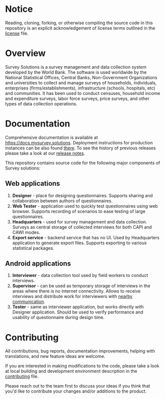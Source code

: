 
# Notice

Reading, cloning, forking, or otherwise compiling the source code in this repository is an explicit acknowledgement of license terms outlined in the [license](https://github.com/surveysolutions/surveysolutions/blob/master/LICENSE.md) file.
# Overview

Survey Solutions is a survey management and data collection system developed by the World Bank. The software is used worldwide by the National Statistical Offices, Central Banks, Non-Government Organizations and universities to collect and manage surveys of households, individuals, enterprises (firms/establishments), infrastructure (schools, hospitals, etc) and communities. It has been used to conduct censuses, household income and expenditure surveys, labor force surveys, price surveys, and other types of data collection operations.

# Documentation
Comprehensive documentation is available at https://docs.mysurvey.solutions. Deployment instructions for production instances can be also found [there](https://docs.mysurvey.solutions/headquarters/config/server-setup/). To see the history of previous releases please take a look at our [release notes](https://docs.mysurvey.solutions/release-notes/).

This repository contains source code for the following major components of Survey solutions:

## Web applications

1. **Designer** - place for designing questionnaires. Supports sharing and collaboration between authors of questionnaires.
1. **Web Tester** - application used to quickly test questionnaires using web browser. Supports recording of scenarios to ease testing of large questionnaires.
1. **Headquarters** - used for survey management and data collection. Surveys as central storage of collected interviews for both CAPI and CAWI modes.
1. **Export service** - backend service that has no UI. Used by Headquarters application to generate export files. Supports exporting to various statistical packages.

## Android applications

1. **Interviewer** - data collection tool used by field workers to conduct interviews.
1. **Supervisor** - can be used as temporary storage of interviews in the areas where there is no internet connectivity. Allows to receive interviews and distribute work for interviewers with [nearby communication](https://developers.google.com/nearby).
1. **Tester** - same as interviewer application, but works directly with Designer application. Should be used to verify performance and usability of questionnaire during design time.

# Contributing
All contributions, bug reports, documentation improvements, helping with translations, and new feature ideas are welcome.

If you are interested in making modifications to the code, please take a look at local building and development environment description in the [contributing](https://github.com/surveysolutions/surveysolutions/blob/master/CONTRIBUTING.md) file.

Please reach out to the team first to discuss your ideas if you think that you'd like to contribute your changes and/or additions to the product.
